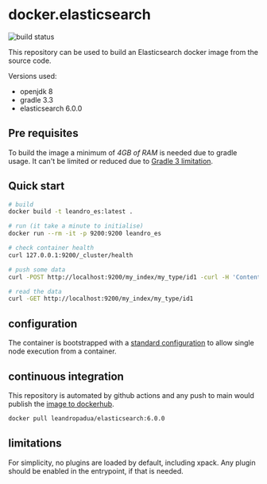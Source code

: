 # docker.elasticsearch
![build status](https://github.com/leandropadua/docker.elasticsearch/workflows/ci/badge.svg)

This repository can be used to build an Elasticsearch docker image from the source code.

Versions used:
- openjdk 8
- gradle 3.3
- elasticsearch 6.0.0

## Pre requisites
To build the image a minimum of *4GB of RAM* is needed due to gradle usage.
It can't be limited or reduced due to [Gradle 3 limitation](https://github.com/gradle/gradle/issues/5102).

## Quick start
```sh
# build
docker build -t leandro_es:latest .

# run (it take a minute to initialise)
docker run --rm -it -p 9200:9200 leandro_es

# check container health
curl 127.0.0.1:9200/_cluster/health

# push some data
curl -POST http://localhost:9200/my_index/my_type/id1 -curl -H 'Content-Type: application/json' -d '{"user":"Leandro","message":"Hello World!"}'

# read the data
curl -GET http://localhost:9200/my_index/my_type/id1
```

## configuration
The container is bootstrapped with a [standard configuration](./config/elasticsearch.yml) to allow single node execution from a container.

## continuous integration
This repository is automated by github actions and any push to main would publish the [image to dockerhub](https://hub.docker.com/r/leandropadua/elasticsearch).
```sh
docker pull leandropadua/elasticsearch:6.0.0
```

## limitations
For simplicity, no plugins are loaded by default, including xpack. Any plugin should be enabled in the entrypoint, if that is needed.
